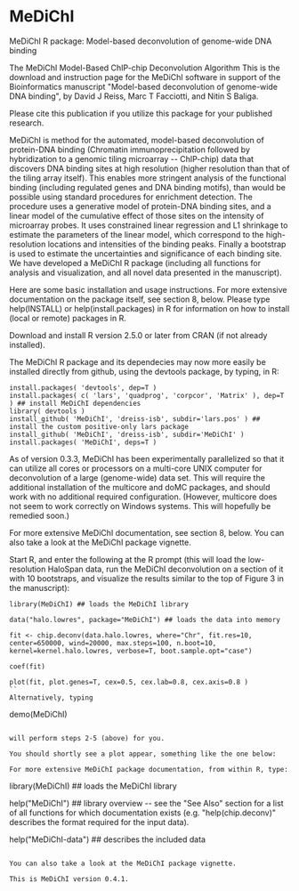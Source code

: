 MeDiChI
=======

MeDiChI R package: Model-based deconvolution of genome-wide DNA binding

The MeDiChI Model-Based ChIP-chip Deconvolution Algorithm
This is the download and instruction page for the MeDiChI software in support of the Bioinformatics manuscript
"Model-based deconvolution of genome-wide DNA binding",
by David J Reiss, Marc T Facciotti, and Nitin S Baliga.

Please cite this publication if you utilize this package for your published research.

MeDiChI is method for the automated, model-based deconvolution of protein-DNA binding (Chromatin immunoprecipitation followed by hybridization to a genomic tiling microarray -- ChIP-chip) data that discovers DNA binding sites at high resolution (higher resolution than that of the tiling array itself). This enables more stringent analysis of the functional binding (including regulated genes and DNA binding motifs), than would be possible using standard procedures for enrichment detection. The procedure uses a generative model of protein-DNA binding sites, and a linear model of the cumulative effect of those sites on the intensity of microarray probes. It uses constrained linear regression and L1 shrinkage to estimate the parameters of the linear model, which correspond to the high-resolution locations and intensities of the binding peaks. Finally a bootstrap is used to estimate the uncertainties and significance of each binding site.
We have developed a MeDiChI R package (including all functions for analysis and visualization, and all novel data presented in the manuscript).

Here are some basic installation and usage instructions. For more extensive documentation on the package itself, see section 8, below. Please type help(INSTALL) or help(install.packages) in R for information on how to install (local or remote) packages in R.

Download and install R version 2.5.0 or later from CRAN (if not already installed).

The MeDiChI R package and its dependecies may now more easily be installed directly from github, using the devtools package, by typing, in R:

```
install.packages( 'devtools', dep=T )
install.packages( c( 'lars', 'quadprog', 'corpcor', 'Matrix' ), dep=T ) ## install MeDiChI dependencies
library( devtools )
install_github( 'MeDiChI', 'dreiss-isb', subdir='lars.pos' ) ## install the custom positive-only lars package
install_github( 'MeDiChI', 'dreiss-isb', subdir='MeDiChI' )
install.packages( 'MeDiChI', deps=T )
```

As of version 0.3.3, MeDiChI has been experimentally parallelized so that it can utilize all cores or processors on a multi-core UNIX computer for deconvolution of a large (genome-wide) data set. This will require the additional installation of the multicore and doMC packages, and should work with no additional required configuration. (However, multicore does not seem to work correctly on Windows systems. This will hopefully be remedied soon.)

For more extensive MeDiChI documentation, see section 8, below. You can also take a look at the MeDiChI package vignette.

Start R, and enter the following at the R prompt (this will load the low-resolution HaloSpan data, run the MeDiChI deconvolution on a section of it with 10 bootstraps, and visualize the results similar to the top of Figure 3 in the manuscript):

```
library(MeDiChI) ## loads the MeDiChI library

data("halo.lowres", package="MeDiChI") ## loads the data into memory

fit <- chip.deconv(data.halo.lowres, where="Chr", fit.res=10, center=650000, wind=20000, max.steps=100, n.boot=10, kernel=kernel.halo.lowres, verbose=T, boot.sample.opt="case")

coef(fit)

plot(fit, plot.genes=T, cex=0.5, cex.lab=0.8, cex.axis=0.8 )
``
Alternatively, typing 

```
demo(MeDiChI) 
```

will perform steps 2-5 (above) for you.

You should shortly see a plot appear, something like the one below: 

For more extensive MeDiChI package documentation, from within R, type:

```
library(MeDiChI) ## loads the MeDiChI library

help("MeDiChI") ## library overview -- see the "See Also" section for a list of all functions for which documentation exists (e.g. "help(chip.deconv)" describes the format required for the input data).

help("MeDiChI-data") ## describes the included data
```

You can also take a look at the MeDiChI package vignette.

This is MeDiChI version 0.4.1.

